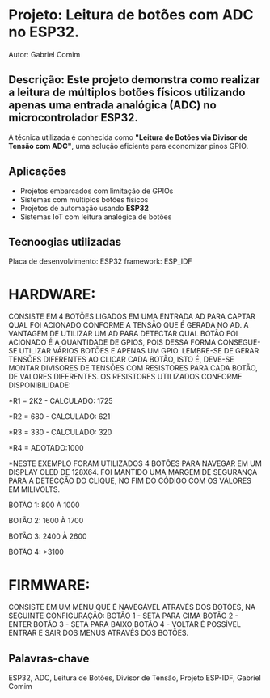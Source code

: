 # Projeto: Leitura de botões com ADC no ESP32.
 Autor: Gabriel Comim

## Descrição: Este projeto demonstra como realizar a leitura de múltiplos botões físicos utilizando apenas uma entrada analógica (ADC) no microcontrolador **ESP32**.  

A técnica utilizada é conhecida como **"Leitura de Botões via Divisor de Tensão com ADC"**, uma solução eficiente para economizar pinos GPIO.

## Aplicações
- Projetos embarcados com limitação de GPIOs
- Sistemas com múltiplos botões físicos
- Projetos de automação usando **ESP32**
- Sistemas IoT com leitura analógica de botões

 ## Tecnoogias utilizadas
 Placa de desenvolvimento: ESP32 
 framework: ESP_IDF
 
 # HARDWARE:
 CONSISTE EM 4 BOTÕES LIGADOS EM UMA ENTRADA AD PARA CAPTAR QUAL FOI ACIONADO CONFORME A TENSÃO QUE É GERADA NO AD.
 A VANTAGEM DE UTILIZAR UM AD PARA DETECTAR QUAL BOTÃO FOI ACIONADO É A QUANTIDADE DE GPIOS, POIS DESSA FORMA CONSEGUE-SE UTILIZAR VÁRIOS BOTÕES E APENAS UM GPIO.
 LEMBRE-SE DE GERAR TENSÕES DIFERENTES AO CLICAR CADA BOTÃO, ISTO É, DEVE-SE MONTAR DIVISORES DE TENSÕES COM RESISTORES PARA CADA BOTÃO, DE VALORES DIFERENTES.
 OS RESISTORES UTILIZADOS CONFORME DISPONIBILIDADE:
 
 *R1 = 2K2 - CALCULADO: 1725
 
 *R2 = 680 - CALCULADO: 621
 
 *R3 = 330 - CALCULADO: 320
 
 *R4 = ADOTADO:1000
 

*NESTE EXEMPLO FORAM UTILIZADOS 4 BOTÕES PARA NAVEGAR EM UM DISPLAY OLED DE 128X64. 
 FOI MANTIDO UMA MARGEM DE SEGURANÇA PARA A DETECÇÃO DO CLIQUE, NO FIM DO CÓDIGO COM OS VALORES EM MILIVOLTS.
 
 BOTÃO 1: 800 À 1000
 
 BOTÃO 2: 1600 À 1700
 
 BOTÃO 3: 2400 À 2600
 
 BOTÃO 4: >3100
 
 
 
 # FIRMWARE: 
 CONSISTE EM UM MENU QUE É NAVEGÁVEL ATRAVÉS DOS BOTÕES, NA SEGUINTE CONFIGURAÇÃO:
  			BOTÃO 1 - SETA PARA CIMA
  			BOTÃO 2 - ENTER
  			BOTÃO 3 - SETA PARA BAIXO 
  			BOTÃO 4 - VOLTAR
  			É POSSÍVEL ENTRAR E SAIR DOS MENUS ATRAVÉS DOS BOTÕES.

## Palavras-chave
ESP32, ADC, Leitura de Botões, Divisor de Tensão, Projeto ESP-IDF, Gabriel Comim
